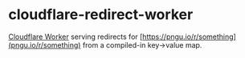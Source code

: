 # cloudflare-redirect-worker

[Cloudflare Worker](https://developers.cloudflare.com/workers/) serving redirects for [https://pngu.io/r/something](pngu.io/r/something) from a compiled-in key->value map.

